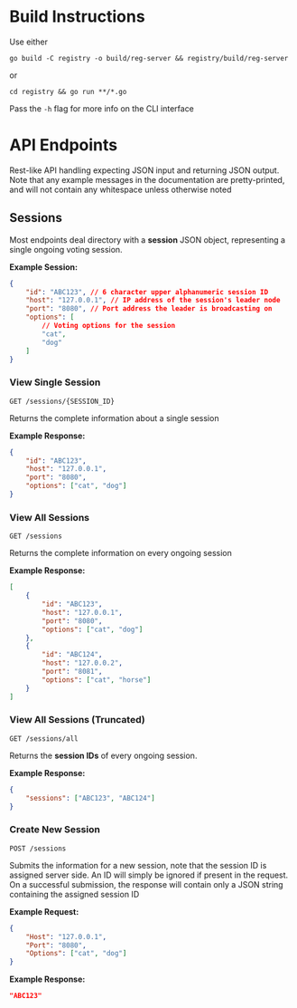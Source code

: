 # Build Instructions

Use either

`go build -C registry -o build/reg-server && registry/build/reg-server`

or

`cd registry && go run **/*.go`

Pass the `-h` flag for more info on the CLI interface

# API Endpoints

Rest-like API handling expecting JSON input and returning JSON output. Note that
any example messages in the documentation are pretty-printed, and will not
contain any whitespace unless otherwise noted

## Sessions

Most endpoints deal directory with a **session** JSON object, representing a
single ongoing voting session.

**Example Session:**

```json
{
    "id": "ABC123", // 6 character upper alphanumeric session ID
    "host": "127.0.0.1", // IP address of the session's leader node
    "port": "8080", // Port address the leader is broadcasting on
    "options": [
        // Voting options for the session
        "cat",
        "dog"
    ]
}
```

### View Single Session

`GET /sessions/{SESSION_ID}`

Returns the complete information about a single session

**Example Response:**

```json
{
    "id": "ABC123",
    "host": "127.0.0.1",
    "port": "8080",
    "options": ["cat", "dog"]
}
```

### View All Sessions

`GET /sessions`

Returns the complete information on every ongoing session

**Example Response:**

```json
[
    {
        "id": "ABC123",
        "host": "127.0.0.1",
        "port": "8080",
        "options": ["cat", "dog"]
    },
    {
        "id": "ABC124",
        "host": "127.0.0.2",
        "port": "8081",
        "options": ["cat", "horse"]
    }
]
```

### View All Sessions (Truncated)

`GET /sessions/all`

Returns the **session IDs** of every ongoing session.

**Example Response:**

```json
{
    "sessions": ["ABC123", "ABC124"]
}
```

### Create New Session

`POST /sessions`

Submits the information for a new session, note that the session ID is assigned
server side. An ID will simply be ignored if present in the request. On a
successful submission, the response will contain only a JSON string containing
the assigned session ID

**Example Request:**

```json
{
    "Host": "127.0.0.1",
    "Port": "8080",
    "Options": ["cat", "dog"]
}
```

**Example Response:**

```json
"ABC123"
```
